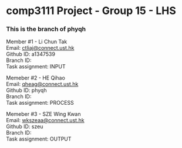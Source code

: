 # comp3111 Project - Group 15 - LHS

### This is the branch of phyqh  

Member #1  - Li Chun Tak  
Email: ctliaj@connect.ust.hk  
Github ID: a1347539  
Branch ID:  
Task assignment: INPUT  

Memeber #2 - HE Qihao  
Email: qheag@connect.ust.hk  
Github ID: phyqh  
Branch ID:  
Task assignment: PROCESS  

Memeber #3 - SZE Wing Kwan  
Email: wkszeaa@connect.ust.hk  
Github ID: szeu  
Branch ID:  
Task assignment: OUTPUT    
